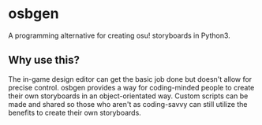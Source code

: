 # osbgen
A programming alternative for creating osu! storyboards in Python3.

## Why use this?
The in-game design editor can get the basic job done but doesn't allow for precise control. osbgen provides a way for coding-minded people to create their own storyboards in an object-orientated way. Custom scripts can be made and shared so those who aren't as coding-savvy can still utilize the benefits to create their own storyboards.
